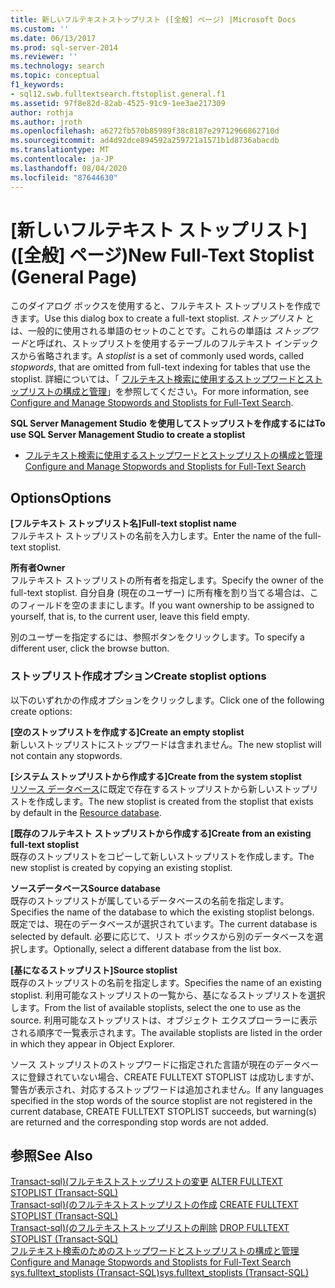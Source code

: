 ```yaml
---
title: 新しいフルテキストストップリスト ([全般] ページ) |Microsoft Docs
ms.custom: ''
ms.date: 06/13/2017
ms.prod: sql-server-2014
ms.reviewer: ''
ms.technology: search
ms.topic: conceptual
f1_keywords:
- sql12.swb.fulltextsearch.ftstoplist.general.f1
ms.assetid: 97f8e82d-82ab-4525-91c9-1ee3ae217309
author: rothja
ms.author: jroth
ms.openlocfilehash: a6272fb570b85989f38c8187e29712966862710d
ms.sourcegitcommit: ad4d92dce894592a259721a1571b1d8736abacdb
ms.translationtype: MT
ms.contentlocale: ja-JP
ms.lasthandoff: 08/04/2020
ms.locfileid: "87644630"
---
```

# <a name="new-full-text-stoplist-general-page"></a><span data-ttu-id="cb3b0-102">[新しいフルテキスト ストップリスト] ([全般] ページ)</span><span class="sxs-lookup"><span data-stu-id="cb3b0-102">New Full-Text Stoplist (General Page)</span></span>
  <span data-ttu-id="cb3b0-103">このダイアログ ボックスを使用すると、フルテキスト ストップリストを作成できます。</span><span class="sxs-lookup"><span data-stu-id="cb3b0-103">Use this dialog box to create a full-text stoplist.</span></span> <span data-ttu-id="cb3b0-104">*ストップリスト* とは、一般的に使用される単語のセットのことです。これらの単語は *ストップワード*と呼ばれ、ストップリストを使用するテーブルのフルテキスト インデックスから省略されます。</span><span class="sxs-lookup"><span data-stu-id="cb3b0-104">A *stoplist* is a set of commonly used words, called *stopwords*, that are omitted from full-text indexing for tables that use the stoplist.</span></span> <span data-ttu-id="cb3b0-105">詳細については、「 [フルテキスト検索に使用するストップワードとストップリストの構成と管理](../relational-databases/search/full-text-search.md)」を参照してください。</span><span class="sxs-lookup"><span data-stu-id="cb3b0-105">For more information, see [Configure and Manage Stopwords and Stoplists for Full-Text Search](../relational-databases/search/full-text-search.md).</span></span>  
  
 <span data-ttu-id="cb3b0-106">**SQL Server Management Studio を使用してストップリストを作成するには**</span><span class="sxs-lookup"><span data-stu-id="cb3b0-106">**To use SQL Server Management Studio to create a stoplist**</span></span>  
  
-   [<span data-ttu-id="cb3b0-107">フルテキスト検索に使用するストップワードとストップリストの構成と管理</span><span class="sxs-lookup"><span data-stu-id="cb3b0-107">Configure and Manage Stopwords and Stoplists for Full-Text Search</span></span>](../relational-databases/search/full-text-search.md)  
  
## <a name="options"></a><span data-ttu-id="cb3b0-108">Options</span><span class="sxs-lookup"><span data-stu-id="cb3b0-108">Options</span></span>  
 <span data-ttu-id="cb3b0-109">**[フルテキスト ストップリスト名]**</span><span class="sxs-lookup"><span data-stu-id="cb3b0-109">**Full-text stoplist name**</span></span>  
 <span data-ttu-id="cb3b0-110">フルテキスト ストップリストの名前を入力します。</span><span class="sxs-lookup"><span data-stu-id="cb3b0-110">Enter the name of the full-text stoplist.</span></span>  
  
 <span data-ttu-id="cb3b0-111">**所有者**</span><span class="sxs-lookup"><span data-stu-id="cb3b0-111">**Owner**</span></span>  
 <span data-ttu-id="cb3b0-112">フルテキスト ストップリストの所有者を指定します。</span><span class="sxs-lookup"><span data-stu-id="cb3b0-112">Specify the owner of the full-text stoplist.</span></span> <span data-ttu-id="cb3b0-113">自分自身 (現在のユーザー) に所有権を割り当てる場合は、このフィールドを空のままにします。</span><span class="sxs-lookup"><span data-stu-id="cb3b0-113">If you want ownership to be assigned to yourself, that is, to the current user, leave this field empty.</span></span>  
  
 <span data-ttu-id="cb3b0-114">別のユーザーを指定するには、参照ボタンをクリックします。</span><span class="sxs-lookup"><span data-stu-id="cb3b0-114">To specify a different user, click the browse button.</span></span>  
  
### <a name="create-stoplist-options"></a><span data-ttu-id="cb3b0-115">ストップリスト作成オプション</span><span class="sxs-lookup"><span data-stu-id="cb3b0-115">Create stoplist options</span></span>  
 <span data-ttu-id="cb3b0-116">以下のいずれかの作成オプションをクリックします。</span><span class="sxs-lookup"><span data-stu-id="cb3b0-116">Click one of the following create options:</span></span>  
  
 <span data-ttu-id="cb3b0-117">**[空のストップリストを作成する]**</span><span class="sxs-lookup"><span data-stu-id="cb3b0-117">**Create an empty stoplist**</span></span>  
 <span data-ttu-id="cb3b0-118">新しいストップリストにストップワードは含まれません。</span><span class="sxs-lookup"><span data-stu-id="cb3b0-118">The new stoplist will not contain any stopwords.</span></span>  
  
 <span data-ttu-id="cb3b0-119">**[システム ストップリストから作成する]**</span><span class="sxs-lookup"><span data-stu-id="cb3b0-119">**Create from the system stoplist**</span></span>  
 <span data-ttu-id="cb3b0-120">[リソース データベース](../relational-databases/databases/resource-database.md)に既定で存在するストップリストから新しいストップリストを作成します。</span><span class="sxs-lookup"><span data-stu-id="cb3b0-120">The new stoplist is created from the stoplist that exists by default in the [Resource database](../relational-databases/databases/resource-database.md).</span></span>  
  
 <span data-ttu-id="cb3b0-121">**[既存のフルテキスト ストップリストから作成する]**</span><span class="sxs-lookup"><span data-stu-id="cb3b0-121">**Create from an existing full-text stoplist**</span></span>  
 <span data-ttu-id="cb3b0-122">既存のストップリストをコピーして新しいストップリストを作成します。</span><span class="sxs-lookup"><span data-stu-id="cb3b0-122">The new stoplist is created by copying an existing stoplist.</span></span>  
  
 <span data-ttu-id="cb3b0-123">**ソースデータベース**</span><span class="sxs-lookup"><span data-stu-id="cb3b0-123">**Source database**</span></span>  
 <span data-ttu-id="cb3b0-124">既存のストップリストが属しているデータベースの名前を指定します。</span><span class="sxs-lookup"><span data-stu-id="cb3b0-124">Specifies the name of the database to which the existing stoplist belongs.</span></span> <span data-ttu-id="cb3b0-125">既定では、現在のデータベースが選択されています。</span><span class="sxs-lookup"><span data-stu-id="cb3b0-125">The current database is selected by default.</span></span> <span data-ttu-id="cb3b0-126">必要に応じて、リスト ボックスから別のデータベースを選択します。</span><span class="sxs-lookup"><span data-stu-id="cb3b0-126">Optionally, select a different database from the list box.</span></span>  
  
 <span data-ttu-id="cb3b0-127">**[基になるストップリスト]**</span><span class="sxs-lookup"><span data-stu-id="cb3b0-127">**Source stoplist**</span></span>  
 <span data-ttu-id="cb3b0-128">既存のストップリストの名前を指定します。</span><span class="sxs-lookup"><span data-stu-id="cb3b0-128">Specifies the name of an existing stoplist.</span></span> <span data-ttu-id="cb3b0-129">利用可能なストップリストの一覧から、基になるストップリストを選択します。</span><span class="sxs-lookup"><span data-stu-id="cb3b0-129">From the list of available stoplists, select the one to use as the source.</span></span> <span data-ttu-id="cb3b0-130">利用可能なストップリストは、オブジェクト エクスプローラーに表示される順序で一覧表示されます。</span><span class="sxs-lookup"><span data-stu-id="cb3b0-130">The available stoplists are listed in the order in which they appear in Object Explorer.</span></span>  
  
 <span data-ttu-id="cb3b0-131">ソース ストップリストのストップワードに指定された言語が現在のデータベースに登録されていない場合、CREATE FULLTEXT STOPLIST は成功しますが、警告が表示され、対応するストップワードは追加されません。</span><span class="sxs-lookup"><span data-stu-id="cb3b0-131">If any languages specified in the stop words of the source stoplist are not registered in the current database, CREATE FULLTEXT STOPLIST succeeds, but warning(s) are returned and the corresponding stop words are not added.</span></span>  
  
## <a name="see-also"></a><span data-ttu-id="cb3b0-132">参照</span><span class="sxs-lookup"><span data-stu-id="cb3b0-132">See Also</span></span>  
 <span data-ttu-id="cb3b0-133">[Transact-sql&#41;&#40;フルテキストストップリストの変更](/sql/t-sql/statements/alter-fulltext-stoplist-transact-sql) </span><span class="sxs-lookup"><span data-stu-id="cb3b0-133">[ALTER FULLTEXT STOPLIST &#40;Transact-SQL&#41;](/sql/t-sql/statements/alter-fulltext-stoplist-transact-sql) </span></span>  
 <span data-ttu-id="cb3b0-134">[Transact-sql&#41;&#40;のフルテキストストップリストの作成](/sql/t-sql/statements/create-fulltext-stoplist-transact-sql) </span><span class="sxs-lookup"><span data-stu-id="cb3b0-134">[CREATE FULLTEXT STOPLIST &#40;Transact-SQL&#41;](/sql/t-sql/statements/create-fulltext-stoplist-transact-sql) </span></span>  
 <span data-ttu-id="cb3b0-135">[Transact-sql&#41;&#40;のフルテキストストップリストの削除](/sql/t-sql/statements/drop-fulltext-stoplist-transact-sql) </span><span class="sxs-lookup"><span data-stu-id="cb3b0-135">[DROP FULLTEXT STOPLIST &#40;Transact-SQL&#41;](/sql/t-sql/statements/drop-fulltext-stoplist-transact-sql) </span></span>  
 <span data-ttu-id="cb3b0-136">[フルテキスト検索のためのストップワードとストップリストの構成と管理](../relational-databases/search/full-text-search.md) </span><span class="sxs-lookup"><span data-stu-id="cb3b0-136">[Configure and Manage Stopwords and Stoplists for Full-Text Search](../relational-databases/search/full-text-search.md) </span></span>  
 [<span data-ttu-id="cb3b0-137">sys.fulltext_stoplists &#40;Transact-SQL&#41;</span><span class="sxs-lookup"><span data-stu-id="cb3b0-137">sys.fulltext_stoplists &#40;Transact-SQL&#41;</span></span>](/sql/relational-databases/system-catalog-views/sys-fulltext-stoplists-transact-sql)  
  
  
